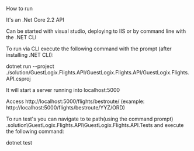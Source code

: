 How to run

It's an .Net Core 2.2 API

Can be started with visual studio, deploying to IIS or by command line with the .NET CLI

To run via CLI execute the following command with the prompt (after installing .NET CLI):

dotnet run --project ./solution/GuestLogix.Flights.API/GuestLogix.Flights.API/GuestLogix.Flights.API.csproj

It will start a server running into localhost:5000

Access http://localhost:5000/flights/bestroute/ (example: http://localhost:5000/flights/bestroute/YYZ/ORD)

To run test's you can navigate to te path(using the command prompt) .solution\GuestLogix.Flights.API\GuestLogix.Flights.API.Tests and execute the following command:

dotnet test
